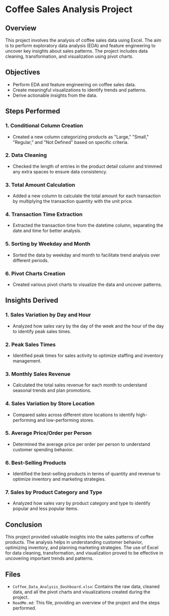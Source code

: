 # Coffee Sales Analysis Project

## Overview

This project involves the analysis of coffee sales data using Excel. The aim is to perform exploratory data analysis (EDA) and feature engineering to uncover key insights about sales patterns. The project includes data cleaning, transformation, and visualization using pivot charts.

## Objectives

- Perform EDA and feature engineering on coffee sales data.
- Create meaningful visualizations to identify trends and patterns.
- Derive actionable insights from the data.

## Steps Performed

### 1. Conditional Column Creation
- Created a new column categorizing products as "Large," "Small," "Regular," and "Not Defined" based on specific criteria.

### 2. Data Cleaning
- Checked the length of entries in the product detail column and trimmed any extra spaces to ensure data consistency.

### 3. Total Amount Calculation
- Added a new column to calculate the total amount for each transaction by multiplying the transaction quantity with the unit price.

### 4. Transaction Time Extraction
- Extracted the transaction time from the datetime column, separating the date and time for better analysis.

### 5. Sorting by Weekday and Month
- Sorted the data by weekday and month to facilitate trend analysis over different periods.

### 6. Pivot Charts Creation
- Created various pivot charts to visualize the data and uncover patterns.

## Insights Derived

### 1. Sales Variation by Day and Hour
- Analyzed how sales vary by the day of the week and the hour of the day to identify peak sales times.

### 2. Peak Sales Times
- Identified peak times for sales activity to optimize staffing and inventory management.

### 3. Monthly Sales Revenue
- Calculated the total sales revenue for each month to understand seasonal trends and plan promotions.

### 4. Sales Variation by Store Location
- Compared sales across different store locations to identify high-performing and low-performing stores.

### 5. Average Price/Order per Person
- Determined the average price per order per person to understand customer spending behavior.

### 6. Best-Selling Products
- Identified the best-selling products in terms of quantity and revenue to optimize inventory and marketing strategies.

### 7. Sales by Product Category and Type
- Analyzed how sales vary by product category and type to identify popular and less popular items.

## Conclusion

This project provided valuable insights into the sales patterns of coffee products. The analysis helps in understanding customer behavior, optimizing inventory, and planning marketing strategies. The use of Excel for data cleaning, transformation, and visualization proved to be effective in uncovering important trends and patterns.

## Files

- `Coffee_Data_Analysis_Dashboard.xlsx`: Contains the raw data, cleaned data, and all the pivot charts and visualizations created during the project.
- `ReadMe.md`: This file, providing an overview of the project and the steps performed.